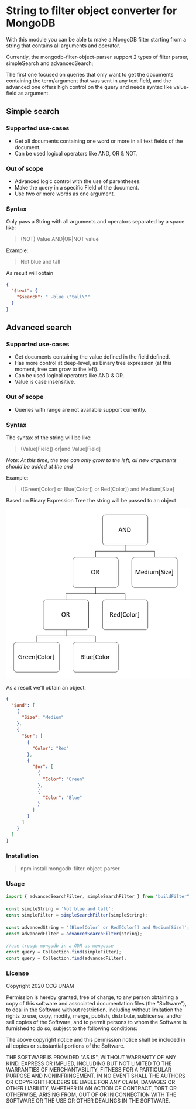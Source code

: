 # String to filter object converter for MongoDB

With this module you can be able to make a MongoDB filter starting from a string that contains all arguments and operator.

Currently, the mongodb-filter-object-parser support 2 types of filter parser, simpleSearch and advancedSearch;

The first one focused on queries that only want to get the documents containing the term/argument that was sent in any text field, and the advanced one offers high control on the query and needs syntax like value-field as argument.

## Simple search

### Supported use-cases

- Get all documents containing one word or more in all text fields of the document.
- Can be used logical operators like AND, OR & NOT.

### Out of scope

- Advanced logic control with the use of parentheses.
- Make the query in a specific Field of the document.
- Use two or more words as one argument.

### Syntax 

Only pass a String with all arguments and operators separated by a space like:

> (NOT) Value AND|OR|NOT value

Example:

> Not blue and tall

As result will obtain

```json
{
  "$text": {
    "$search": " -blue \"tall\""
  }
}
```

## Advanced search

### Supported use-cases

- Get documents containing the value defined in the field defined.
- Has more control at deep-level, as Binary tree expression (at this moment, tree can grow to the left).
- Can be used logical operators like AND & OR.
- Value is case insensitive.

### Out of scope

- Queries with range are not available support currently.

### Syntax

The syntax of the string will be like:

>(Value[Field]) or|and Value[Field]

*Note:* _At this time, the tree can only grow to the left, all new arguments should be added at the end_

Example: 

> ((Green[Color] or Blue[Color]) or Red[Color]) and Medium[Size]

Based on Binary Expression Tree the string will be passed to an object

![Binary expression tree](images/binaryTreeExample.png)

As a result we'll obtain an object:

```json
{
  "$and": [
    {
      "Size": "Medium"
    },
    {
      "$or": [
        {
          "Color": "Red"
        },
        {
          "$or": [
            {
              "Color": "Green"
            },
            {
              "Color": "Blue"
            }
          ]
        }
      ]
    }
  ]
}
```

### Installation

> npm install mongodb-filter-object-parser



### Usage

~~~javascript
import { advancedSearchFilter, simpleSearchFilter } from "buildFilter";

const simpleString = 'Not blue and tall';
const simpleFilter = simpleSearchFilter(simpleString);

const advancedString = '(Blue[Color] or Red[Color]) and Medium[Size]';
const advancedFilter = advancedSearchFilter(string);

//use trough mongodb in a ODM as mongoose
const query = Collection.find(simpleFilter);
const query = Collection.find(advancedFilter);
~~~

### License

Copyright 2020 CCG UNAM

Permission is hereby granted, free of charge, to any person obtaining a copy of this software and associated documentation files (the "Software"), to deal in the Software without restriction, including without limitation the rights to use, copy, modify, merge, publish, distribute, sublicense, and/or sell copies of the Software, and to permit persons to whom the Software is furnished to do so, subject to the following conditions:

The above copyright notice and this permission notice shall be included in all copies or substantial portions of the Software.

THE SOFTWARE IS PROVIDED "AS IS", WITHOUT WARRANTY OF ANY KIND, EXPRESS OR IMPLIED, INCLUDING BUT NOT LIMITED TO THE WARRANTIES OF MERCHANTABILITY, FITNESS FOR A PARTICULAR PURPOSE AND NONINFRINGEMENT. IN NO EVENT SHALL THE AUTHORS OR COPYRIGHT HOLDERS BE LIABLE FOR ANY CLAIM, DAMAGES OR OTHER LIABILITY, WHETHER IN AN ACTION OF CONTRACT, TORT OR OTHERWISE, ARISING FROM, OUT OF OR IN CONNECTION WITH THE SOFTWARE OR THE USE OR OTHER DEALINGS IN THE SOFTWARE.
